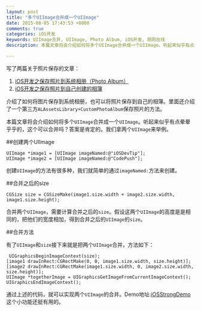 ```yaml
---
layout: post
title: "多个UIImage合并成一个UIImage"
date: 2015-08-05 17:43:53 +0800
comments: true
categories: iOS开发
keywords: UIImage合并, UIImage, Photo Album, iOS开发, 刚刚在线
description: 本篇文章将会介绍如何将多个UIImage合并成一个UIImage。听起来似乎有点晕晕乎乎的，这个可以合并吗？答案是肯定的。我们拿两个UIImage来举例。

---
```


写了两篇关于照片保存的文章：

1. [iOS开发之保存照片到系统相册（Photo Album）](http://www.superqq.com/blog/2015/08/03/ioskai-fa-zhi-bao-cun-zhao-pian-dao-xi-tong-xiang-ce-%28photo-album%29/) 
2. [iOS开发之保存照片到自己创建的相簿](http://www.superqq.com/blog/2015/08/04/save-photo-to-own-album/)

介绍了如何将图片保存到系统相册，也可以将照片保存到自己的相簿。里面还介绍了一个第三方`ALAssetsLibrary+CustomPhotoAlbum`保存照片的方法。

本篇文章将会介绍如何将多个`UIImage`合并成一个`UIImage`。听起来似乎有点晕晕乎乎的，这个可以合并吗？答案是肯定的。我们拿两个`UIImage`来举例。

##创建两个UIImage
	
	UIImage *image1 = [UIImage imageNamed:@"iOSDevTip"];
	UIImage *image2 = [UIImage imageNamed:@"CodePush"];

创建`UIImage`的方法有很多种，我们就简单的通过`imageNamed:`方法来创建。

##合并之后的size

	CGSize size = CGSizeMake(image1.size.width + image2.size.width, image1.size.height);

合并两个`UIImage`，需要计算合并之后的`size`。假设这两个`UIImage`的高度是是相同的，把他们的宽度相加，得到合并之后的`UIImage`的`size`。

##合并方法
 
 
有了`UIImage`和`size`接下来就是把两个`UIImage`合并，方法如下：

	 UIGraphicsBeginImageContext(size);
    [image1 drawInRect:CGRectMake(0, 0, image1.size.width, size.height)];
    [image2 drawInRect:CGRectMake(image1.size.width, 0, image2.size.width, size.height)];
    UIImage *togetherImage = UIGraphicsGetImageFromCurrentImageContext();
    UIGraphicsEndImageContext();

通过上述的代码，就可以实现两个`UIImage`的合并。Demo地址:[iOSStrongDemo](https://github.com/worldligang/iOSStrongDemo) 这个小功能还挺有用的。